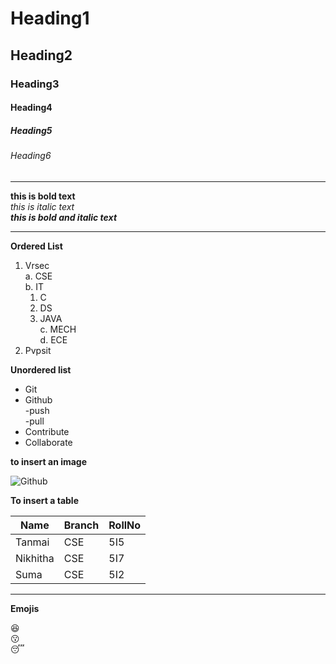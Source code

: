 # Heading1
## Heading2
### Heading3
#### Heading4
##### Heading5
###### Heading6

-------------------------------------------------------

**this is bold text**  
*this is italic text*   
***this is bold and italic text***  

-------------------------------------------------------
**Ordered List**

1. Vrsec  
  a. CSE  
  b. IT      
    1. C   
    2. DS   
    3. JAVA   
  c. MECH  
  d. ECE  
2. Pvpsit 

**Unordered list**
* Git
* Github  
  -push  
  -pull  
* Contribute
* Collaborate

**to insert an image**

![Github](https://github.githubassets.com/images/modules/open_graph/github-mark.png)

**To insert a table**

|Name|Branch|RollNo|  
|-----|----|----|  
|Tanmai|CSE|5I5|  
|Nikhitha|CSE|5I7|  
|Suma|CSE|5I2|

--------------------------
**Emojis**

:satisfied:  
:kissing:  
:sleeping:  
